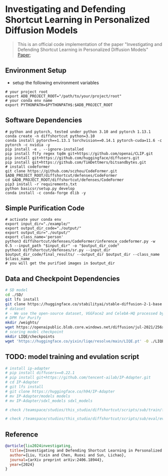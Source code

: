# Investigating and Defending Shortcut Learning in Personalized Diffusion Models
<!-- https://arxiv.org/pdf/2406.18944 -->

> This is an official code implementation of the paper "Investigating and Defending Shortcut Learning in Personalized Diffusion Models" 
> [Paper](https://arxiv.org/pdf/2406.18944); 

## Environment Setup 
- setup the following environment variables 
```shell
# your project root
export ADB_PROJECT_ROOT="/path/to/your/project/root"
# your conda env name
export PYTHONPATH=$PYTHONPATH$:$ADB_PROJECT_ROOT
```

## Software Dependencies
```shell
# python and pytorch, tested under python 3.10 and pytorch 1.13.1
conda create -n diffshortcut python=3.10
conda install pytorch==1.13.1 torchvision==0.14.1 pytorch-cuda=11.6 -c pytorch -c nvidia -y
pip install -e . --ignore-installed
pip install ftfy regex tqdm git+https://github.com/openai/CLIP.git
pip install git+https://github.com/huggingface/diffusers.git
pip install git+https://github.com/TimDettmers/bitsandbytes.git
# install codeformer 
git clone https://github.com/sczhou/CodeFormer.git $ADB_PROJECT_ROOT/diffshortcut/defenses/CodeFormer
cd $ADB_PROJECT_ROOT/diffshortcut/defenses/CodeFormer
pip3 install -r requirements.txt
python basicsr/setup.py develop
conda install -c conda-forge dlib -y
```

## Simple Purification Code 
```shell
# activate your conda env
export input_dir="./example/"
export output_dir_code="./output/"
export output_dir="./output/"
export class_name='person'
python3 diffshortcut/defenses/CodeFormer/inference_codeformer.py -w 0.5 --input_path "$input_dir" -o "$output_dir_code" 
python3 diffshortcut/defenses/sr.py --input_dir $output_dir_code/final_results/ --output_dir $output_dir --class_name $class_name
# you will get the purified images in $output_dir
```

## Data and Checkpoint Dependencies
```bash
# SD model 
cd ./SD/
git lfs install
git clone https://huggingface.co/stabilityai/stable-diffusion-2-1-base
# dataset
# - We use the open-source dataset, VGGFace2 and CelebA-HQ processed by AntiDreamBooth, which can be found at this [google drive](https://drive.google.com/drive/folders/1JX4IM6VMkkv4rER99atS4x4VGnoRNByV). 
# DPM for Purify
mkdir /weights/
wget https://openaipublic.blob.core.windows.net/diffusion/jul-2021/256x256_diffusion_uncond.pt -O /weights/256x256_diffusion_uncond.pt
# scoring model checkpoint
mkdir LIQE/checkpoints
wget 'https://huggingface.co/yixin/liqe/resolve/main/LIQE.pt' -O ./LIQE/checkpoints/LIQE.pt
```

## TODO: model training and evulation script 
```bash
# install ip-adapter
# pip install diffusers==0.22.1
# pip install git+https://github.com/tencent-ailab/IP-Adapter.git
# cd IP-Adapter
# git lfs install
# git clone https://huggingface.co/h94/IP-Adapter
# mv IP-Adapter/models models
# mv IP-Adapter/sdxl_models sdxl_models

# check /teamspace/studios/this_studio/diffshortcut/scripts/sub/train/full.sh for training script 

# check /teamspace/studios/this_studio/diffshortcut/scripts/sub/eval/eval.sh for evulating script
```

## Reference 
```bibtex
@article{liu2024investigating,
  title={Investigating and Defending Shortcut Learning in Personalized Diffusion Models},
  author={Liu, Yixin and Chen, Ruoxi and Sun, Lichao},
  journal={arXiv preprint arXiv:2406.18944},
  year={2024}
}
```